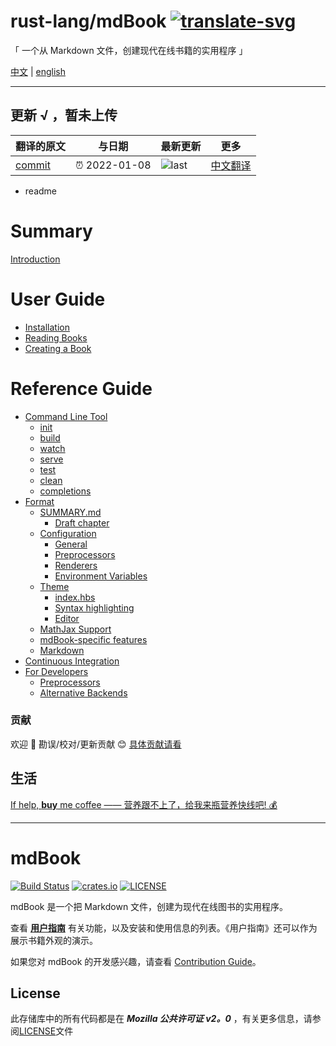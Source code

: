 # rust-lang/mdBook [![translate-svg]][translate-list]

<!-- [![explain]][source] -->

[explain]: http://llever.com/explain.svg
[source]: https://github.com/chinanf-boy/Source-Explain
[translate-svg]: http://llever.com/translate.svg
[translate-list]: https://github.com/chinanf-boy/chinese-translate-list

「 一个从 Markdown 文件，创建现代在线书籍的实用程序 」

[中文](./readme.md) | [english](https://github.com/rust-lang/mdBook)

---

## 更新 √ ，暂未上传

<!-- doc-templite START generated -->
<!-- repo = 'rust-lang/mdBook' -->
<!-- commit = '64838ce07df787761bba5451fb23428c9ff66b77' -->
<!-- time = '2022-01-08' -->

| 翻译的原文 | 与日期        | 最新更新 | 更多                       |
| ---------- | ------------- | -------- | -------------------------- |
| [commit]   | ⏰ 2022-01-08 | ![last]  | [中文翻译][translate-list] |

[last]: https://img.shields.io/github/last-commit/rust-lang/mdBook.svg
[commit]: https://github.com/rust-lang/mdBook/tree/64838ce07df787761bba5451fb23428c9ff66b77

<!-- doc-templite END generated -->

- readme
# Summary

[Introduction](src/README.zh.md)

# User Guide

- [Installation](src/guide/installation.zh.md)
- [Reading Books](src/guide/reading.zh.md)
- [Creating a Book](src/guide/creating.zh.md)

# Reference Guide

- [Command Line Tool](src/cli/README.zh.md)
  - [init](src/cli/init.zh.md)
  - [build](src/cli/build.zh.md)
  - [watch](src/cli/watch.zh.md)
  - [serve](src/cli/serve.zh.md)
  - [test](src/cli/test.zh.md)
  - [clean](src/cli/clean.zh.md)
  - [completions](src/cli/completions.zh.md)
- [Format](src/format/README.zh.md)
  - [SUMMARY.md](src/format/summary.zh.md)
    - [Draft chapter](src/)
  - [Configuration](src/format/configuration/README.zh.md)
    - [General](src/format/configuration/general.zh.md)
    - [Preprocessors](src/format/configuration/preprocessors.zh.md)
    - [Renderers](src/format/configuration/renderers.zh.md)
    - [Environment Variables](src/format/configuration/environment-variables.zh.md)
  - [Theme](src/format/theme/README.zh.md)
    - [index.hbs](src/format/theme/index-hbs.zh.md)
    - [Syntax highlighting](src/format/theme/syntax-highlighting.zh.md)
    - [Editor](src/format/theme/editor.zh.md)
  - [MathJax Support](src/format/mathjax.zh.md)
  - [mdBook-specific features](src/format/mdbook.zh.md)
  - [Markdown](src/format/markdown.zh.md)
- [Continuous Integration](src/continuous-integration.zh.md)
- [For Developers](src/for_developers/README.zh.md)
  - [Preprocessors](src/for_developers/preprocessors.zh.md)
  - [Alternative Backends](src/for_developers/backends.zh.md)

### 贡献

欢迎 👏 勘误/校对/更新贡献 😊 [具体贡献请看](https://github.com/chinanf-boy/chinese-translate-list#贡献)

## 生活

[If help, **buy** me coffee —— 营养跟不上了，给我来瓶营养快线吧! 💰](https://github.com/chinanf-boy/live-need-money)

---

# mdBook

[![Build Status](https://github.com/rust-lang/mdBook/workflows/CI/badge.svg?event=push)](https://github.com/rust-lang/mdBook/actions?workflow=CI)
[![crates.io](https://img.shields.io/crates/v/mdbook.svg)](https://crates.io/crates/mdbook)
[![LICENSE](https://img.shields.io/github/license/rust-lang/mdBook.svg)](LICENSE)

mdBook 是一个把 Markdown 文件，创建为现代在线图书的实用程序。

查看 **[用户指南][user guide]** 有关功能，以及安装和使用信息的列表。《用户指南》还可以作为展示书籍外观的演示。

如果您对 mdBook 的开发感兴趣，请查看 [Contribution Guide]。

## License

此存储库中的所有代码都是在 **_Mozilla 公共许可证 v2。0_** ，有关更多信息，请参阅[LICENSE]文件

[user guide]: https://llever.com/mdBook-zh
[contribution guide]: https://github.com/rust-lang/mdBook/blob/master/CONTRIBUTING.md
[license]: https://github.com/rust-lang/mdBook/blob/master/LICENSE
